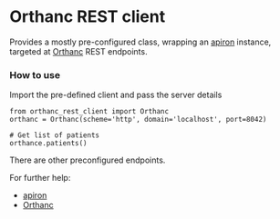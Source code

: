 # Orthanc REST client

Provides a mostly pre-configured class, wrapping an [apiron](https://github.com/ithaka/apiron) instance, targeted at [Orthanc](https://www.orthanc-server.com) REST endpoints.

### How to use

Import the pre-defined client and pass the server details

    from orthanc_rest_client import Orthanc
    orthanc = Orthanc(scheme='http', domain='localhost', port=8042)

    # Get list of patients
    orthance.patients()

There are other preconfigured endpoints.

For further help:
- [apiron](https://github.com/ithaka/apiron)
- [Orthanc](https://www.orthanc-server.com)
